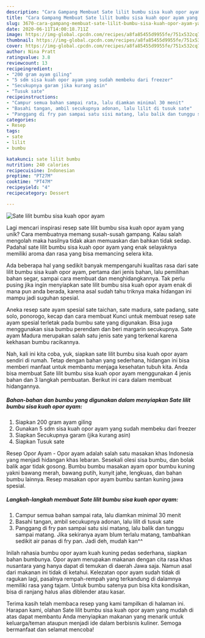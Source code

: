 ```yaml
---
description: "Cara Gampang Membuat Sate lilit bumbu sisa kuah opor ayam yang Bisa Manjain Lidah"
title: "Cara Gampang Membuat Sate lilit bumbu sisa kuah opor ayam yang Bisa Manjain Lidah"
slug: 3670-cara-gampang-membuat-sate-lilit-bumbu-sisa-kuah-opor-ayam-yang-bisa-manjain-lidah
date: 2020-06-11T14:00:18.711Z
image: https://img-global.cpcdn.com/recipes/a8fa85455d9955fe/751x532cq70/sate-lilit-bumbu-sisa-kuah-opor-ayam-foto-resep-utama.jpg
thumbnail: https://img-global.cpcdn.com/recipes/a8fa85455d9955fe/751x532cq70/sate-lilit-bumbu-sisa-kuah-opor-ayam-foto-resep-utama.jpg
cover: https://img-global.cpcdn.com/recipes/a8fa85455d9955fe/751x532cq70/sate-lilit-bumbu-sisa-kuah-opor-ayam-foto-resep-utama.jpg
author: Nina Pratt
ratingvalue: 3.8
reviewcount: 13
recipeingredient:
- "200 gram ayam giling"
- "5 sdm sisa kuah opor ayam yang sudah membeku dari freezer"
- "Secukupnya garam jika kurang asin"
- "Tusuk sate"
recipeinstructions:
- "Campur semua bahan sampai rata, lalu diamkan minimal 30 menit"
- "Basahi tangan, ambil secukupnya adonan, lalu lilit di tusuk sate"
- "Panggang di fry pan sampai satu sisi matang, lalu balik dan tunggu sampai matang. Jika sekiranya ayam blum terlalu matang, tambahkan sedikit air panas di fry pan. Jadi deh, mudah kan^^"
categories:
- Resep
tags:
- sate
- lilit
- bumbu

katakunci: sate lilit bumbu 
nutrition: 240 calories
recipecuisine: Indonesian
preptime: "PT27M"
cooktime: "PT47M"
recipeyield: "4"
recipecategory: Dessert

---
```



![Sate lilit bumbu sisa kuah opor ayam](https://img-global.cpcdn.com/recipes/a8fa85455d9955fe/751x532cq70/sate-lilit-bumbu-sisa-kuah-opor-ayam-foto-resep-utama.jpg)

Lagi mencari inspirasi resep sate lilit bumbu sisa kuah opor ayam yang unik? Cara membuatnya memang susah-susah gampang. Kalau salah mengolah maka hasilnya tidak akan memuaskan dan bahkan tidak sedap. Padahal sate lilit bumbu sisa kuah opor ayam yang enak selayaknya memiliki aroma dan rasa yang bisa memancing selera kita.

Ada beberapa hal yang sedikit banyak mempengaruhi kualitas rasa dari sate lilit bumbu sisa kuah opor ayam, pertama dari jenis bahan, lalu pemilihan bahan segar, sampai cara membuat dan menghidangkannya. Tak perlu pusing jika ingin menyiapkan sate lilit bumbu sisa kuah opor ayam enak di mana pun anda berada, karena asal sudah tahu triknya maka hidangan ini mampu jadi suguhan spesial.

Aneka resep sate ayam spesial sate taichan, sate madura, sate padang, sate solo, ponorogo, kecap dan cara membuat Kunci untuk membuat resep sate ayam spesial terletak pada bumbu sate yang digunakan. Bisa juga menggunakan sisa bumbu perendam dan beri margarin secukupnya. Sate ayam Madura merupakan salah satu jenis sate yang terkenal karena kekhasan bumbu racikannya.


Nah, kali ini kita coba, yuk, siapkan sate lilit bumbu sisa kuah opor ayam sendiri di rumah. Tetap dengan bahan yang sederhana, hidangan ini bisa memberi manfaat untuk membantu menjaga kesehatan tubuh kita. Anda bisa membuat Sate lilit bumbu sisa kuah opor ayam menggunakan 4 jenis bahan dan 3 langkah pembuatan. Berikut ini cara dalam membuat hidangannya.

<!--inarticleads1-->

##### Bahan-bahan dan bumbu yang digunakan dalam menyiapkan Sate lilit bumbu sisa kuah opor ayam:

1. Siapkan 200 gram ayam giling
1. Gunakan 5 sdm sisa kuah opor ayam yang sudah membeku dari freezer
1. Siapkan Secukupnya garam (jika kurang asin)
1. Siapkan Tusuk sate


Resep Opor Ayam - Opor ayam adalah salah satu masakan khas Indonesia yang menjadi hidangan khas lebaran. Sesekali olesi sisa bumbu, dan bolak balik agar tidak gosong. Bumbu bumbu masakan ayam opor bumbu kuning yakni bawang merah, bawang putih, kunyit jahe, lengkuas, dan bahan bumbu lainnya. Resep masakan opor ayam bumbu santan kuning jawa spesial. 

<!--inarticleads2-->

##### Langkah-langkah membuat Sate lilit bumbu sisa kuah opor ayam:

1. Campur semua bahan sampai rata, lalu diamkan minimal 30 menit
1. Basahi tangan, ambil secukupnya adonan, lalu lilit di tusuk sate
1. Panggang di fry pan sampai satu sisi matang, lalu balik dan tunggu sampai matang. Jika sekiranya ayam blum terlalu matang, tambahkan sedikit air panas di fry pan. Jadi deh, mudah kan^^


Inilah rahasia bumbu opor ayam kuah kuning pedas sederhana, siapkan bahan bumbunya. Opor ayam merupakan makanan dengan cita rasa khas nusantara yang hanya dapat di temukan di daerah Jawa saja. Namun asal dari makanan ini tidak di ketahui. Kelezatan opor ayam sudah tidak di ragukan lagi, pasalnya rempah-rempah yang terkandung di dalamnya memiliki rasa yang tajam. Untuk bumbu satenya pun bisa kita kondisikan, bisa di ranjang halus alias diblender atau kasar. 

Terima kasih telah membaca resep yang kami tampilkan di halaman ini. Harapan kami, olahan Sate lilit bumbu sisa kuah opor ayam yang mudah di atas dapat membantu Anda menyiapkan makanan yang menarik untuk keluarga/teman ataupun menjadi ide dalam berbisnis kuliner. Semoga bermanfaat dan selamat mencoba!
